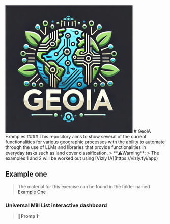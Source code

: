 <img src="./logo.png" alt="Logo" width="400"/>
# GeoIA Examples
#### This repository aims to show several of the current functionalities for various geographic processes with the ability to automate through the use of LLMs and libraries that provide functionalities in everyday tasks such as land cover classification.
> **⚠️Warning**:
> The examples 1 and 2 will be worked out using [Vizly IA](https://vizly.fyi/app)

## Example one
> The material for this exercise can be found in the folder named [Example One](./Example_one)
### Universal Mill List interactive dashboard
>**🚨Promp 1:**
>

